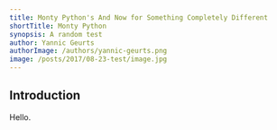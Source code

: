 ```yaml
---
title: Monty Python's And Now for Something Completely Different
shortTitle: Monty Python
synopsis: A random test
author: Yannic Geurts
authorImage: /authors/yannic-geurts.png
image: /posts/2017/08-23-test/image.jpg
---
```


## Introduction

Hello.
